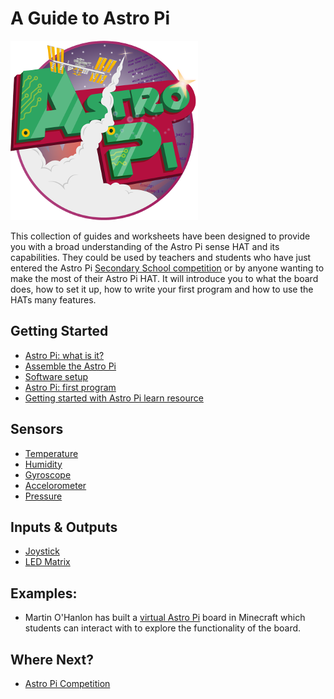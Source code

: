 # A Guide to Astro Pi

![Astro Pi Logo](images/Astro_Pi_Logo_WEB.png)

This collection of guides and worksheets have been designed to provide you with a broad understanding of the Astro Pi sense HAT and its capabilities. They could be used by teachers and students who have just entered the Astro Pi [Secondary School competition](http://astro-pi.org/secondary-school-competition/) or by anyone wanting to make the most of their Astro Pi HAT. It will introduce you to what the board does, how to set it up, how to write your first program and how to use the HATs many features. 

## Getting Started

- [Astro Pi: what is it?](board.md)
- [Assemble the Astro Pi](assemble.md)
- [Software setup](software.md)
- [Astro Pi: first program](program.md)
- [Getting started with Astro Pi learn resource]()

## Sensors

- [Temperature](temp.md)
- [Humidity](sensors/humidity.md)
- [Gyroscope](gyro.md)
- [Accelorometer](program.md)
- [Pressure](pressure.md)

## Inputs & Outputs
- [Joystick](input-output/joystick.md)
- [LED Matrix](led-matrix.md)

## Examples:
- Martin O'Hanlon has built a [virtual Astro Pi](http://www.stuffaboutcode.com/2015/05/interactive-minecraft-astro-pi.html) board in Minecraft which students can interact with to explore the functionality of the board. 

## Where Next?

- [Astro Pi Competition]()



